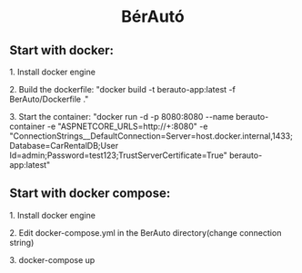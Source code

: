 <h1 align="center" id="title">BérAutó</h1>

<h2>Start with docker:</h2>

<p>1. Install docker engine</p>
<p>2. Build the dockerfile: "docker build -t berauto-app:latest -f BerAuto/Dockerfile ."</p>
<p>3. Start the container: "docker run -d -p 8080:8080 --name berauto-container -e "ASPNETCORE_URLS=http://+:8080" -e "ConnectionStrings__DefaultConnection=Server=host.docker.internal,1433;Database=CarRentalDB;User Id=admin;Password=test123;TrustServerCertificate=True" berauto-app:latest"</p>

<h2>Start with docker compose:</h2>
<p>1. Install docker engine</p>

<p>2. Edit docker-compose.yml in the BerAuto directory(change connection string)</p>

<p>3. docker-compose up</p>

